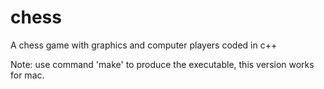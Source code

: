 # chess
A chess game with graphics and computer players coded in c++

Note: use command 'make' to produce the executable, this version works for mac.

